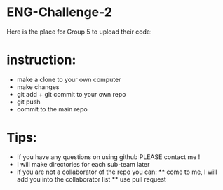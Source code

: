 # ENG-Challenge-2

Here is the place for Group 5 to upload their code:

# instruction:
* make a clone to your own computer
* make changes 
* git add + git commit to your own repo
* git push 
* commit to the main repo

# Tips:
* If you have any questions on using github  PLEASE contact me !
* I will make directories for each sub-team later
* if you are not a collaborator of the repo you can:
** come to me, I will add you into the collaborator list
** use pull request
 
